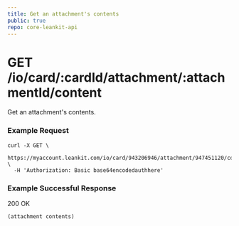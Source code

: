 ```yaml
---
title: Get an attachment's contents
public: true
repo: core-leankit-api
---
```

# GET /io/card/:cardId/attachment/:attachmentId/content
Get an attachment's contents.

### Example Request
```shell
curl -X GET \
  https://myaccount.leankit.com/io/card/943206946/attachment/947451120/content \
  -H 'Authorization: Basic base64encodedauthhere'
```

### Example Successful Response

200 OK
```
(attachment contents)
```
